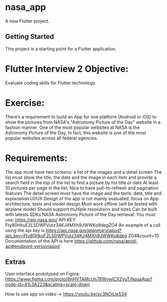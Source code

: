 # nasa_app

A new Flutter project.

## Getting Started

This project is a starting point for a Flutter application.

# Flutter Interview 2 Objective:
  Evaluate coding skills for Flutter technology.
  
# Exercise:
  There’s a requirement to build an App for one platform (Android or iOS) to show the pictures from NASA's "Astronomy Picture of the Day" website in a fashion manner.
  One of the most popular websites at NASA is the Astronomy Picture of the Day. In fact, this website is one of the most popular websites across all federal agencies.
  
# Requirements:
  The app must have two screens: a list of the images and a detail screen
  The list must show the title, the date and the image in each item and provide a search field in the top of the list to find a picture by his title or date
  At least 10 pictures per page in the list; Nice to have pull-to-refresh and pagination features The detail screen must have the image and the texts: date, title     and explanation
  UI/UX Design of the app is not mainly evaluated, focus on App architecture, tests and model design
  Must work offline (will be tested with airplane mode)
  Should support multiple resolutions and sizes
  Can be built with latests SDKs
  NASA Astronomy Picture of the Day retrieval:
  You must use: https://api.nasa.gov/
  API KEY: Fty80HkuF2LSDWPVutz34KJ4MXh9JWWKo8degZO4
  An example of a call using the api key is https://api.nasa.gov/planetary/apod?api_key=Fty80HkuF2LSDWPVutz34KJ4MXh9JWWKo8deg ZO4&count=10
  Documentation of the API is here
  https://github.com/nasa/apod-api#endpoint-versionapod
  
## Extras
  User interface prototyped on Figma: https://www.figma.com/proto/8nHVTAMcUn78WvwICXZyuT/NasaApp?node-id=4%3A223&scaling=scale-down
  
  How to use app on video -> https://youtu.be/zc3NOjUeS34
